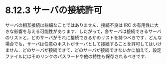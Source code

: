 # 8.12.3 サーバの接続許可

サーバの相互接続は些細なことではありません．接続不良は IRC の有用性に大きな影響を与える可能性があります．したがって，各サーバは接続できるサーバのリストと，どのサーバがそれに接続できるかのリストを持つべきです．どんな場合でも，サーバは任意のホストがサーバとして接続することを許可してはいけません．どのサーバが接続できて，どのサーバが接続できないかに加えて，設定ファイルにはそのリンクのパスワードや他の特性も保存されるべきです．
